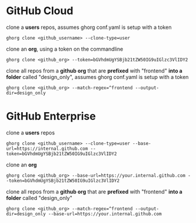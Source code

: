 # GitHub Cloud

clone a **users** repos, assumes ghorg conf.yaml is setup with a token

```
ghorg clone <github_username> --clone-type=user
```

clone an **org**, using a token on the commandline

```
ghorg clone <github_org> --token=bGVhdmUgYSBjb21tZW50IG9uIGlzc3VlIDY2
```

clone all repos from a **github org** that are **prefixed** with "frontend" **into a folder** called "design_only", assumes ghorg conf.yaml is setup with a token

```
ghorg clone <github_org> --match-regex=^frontend --output-dir=design_only
```

# GitHub Enterprise

clone a **users** repos

```
ghorg clone <github_username> --clone-type=user --base-url=https://internal.github.com --token=bGVhdmUgYSBjb21tZW50IG9uIGlzc3VlIDY2
```

clone an **org**

```
ghorg clone <github_org> --base-url=https://your.internal.github.com --token=bGVhdmUgYSBjb21tZW50IG9uIGlzc3VlIDY2
```

clone all repos from a **github org** that are **prefixed** with "frontend" **into a folder** called "design_only"

```
ghorg clone <github_org> --match-regex=^frontend --output-dir=design_only --base-url=https://your.internal.github.com
```

